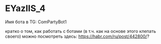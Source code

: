 # EYazIIS_4

Имя бота в TG: ComPartyBot1

кратко о том, как работать с ботами (в т.ч. как на основе этого клепать своего) можно посмотреть здесь: https://habr.com/ru/post/442800/?
